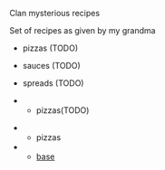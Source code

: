 Clan mysterious recipes

Set of recipes as given by my grandma

- pizzas (TODO)
- sauces (TODO)
- spreads (TODO)

- - pizzas(TODO)
+ - pizzas
+   - [base](./pizzas/base.md)